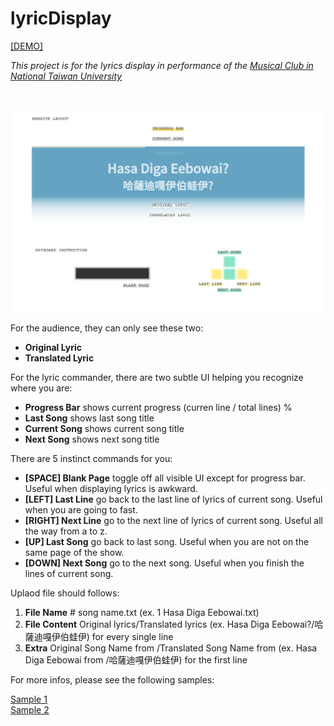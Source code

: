 # lyricDisplay 

[[DEMO]](https://lynda0214.github.io/lyricDisplay/)

_This project is for the lyrics display in performance of the [Musical Club in National Taiwan University](https://www.facebook.com/ntumusical/)_

<br>

![](README.png)

For the audience, they can only see these two: 

* **Original Lyric**
* **Translated Lyric**


For the lyric commander, there are two subtle UI helping you recognize where you are: 

* **Progress Bar** shows current progress (curren line / total lines) %
* **Last Song** shows last song title
* **Current Song** shows current song title
* **Next Song** shows next song title

There are 5 instinct commands for you: 

* **[SPACE] Blank Page** toggle off all visible UI except for progress bar. Useful when displaying lyrics is awkward. 
* **[LEFT] Last Line** go back to the last line of lyrics of current song. Useful when you are going to fast. 
* **[RIGHT] Next Line** go to the next line of lyrics of current song. Useful  all the way from a to z. 
* **[UP] Last Song** go back to last song. Useful when you are not on the same page of the show. 
* **[DOWN] Next Song** go to the next song. Useful when you finish the lines of current song. 

Uplaod file should follows: 

1. **File Name** \# song name.txt (ex. 1 Hasa Diga Eebowai.txt) 
2. **File Content** Original lyrics/Translated lyrics (ex. Hasa Diga Eebowai?/哈薩迪嘎伊伯蛙伊) for every single line
3. **Extra** Original Song Name from <Musical Name>/Translated Song Name from <Translated Muscial Name> (ex. Hasa Diga Eebowai from <The Book of Mormon>/哈薩迪嘎伊伯蛙伊) for the first line

For more infos, please see the following samples: 

[Sample 1](https://github.com/lynda0214/lyricDisplay/blob/master/lyrics/1%20Hasa%20Diga%20Eebowai.txt) <br>
[Sample 2](https://github.com/lynda0214/lyricDisplay/blob/master/lyrics/2%20Take%20Me%20or%20Leave%20Me.txt)
